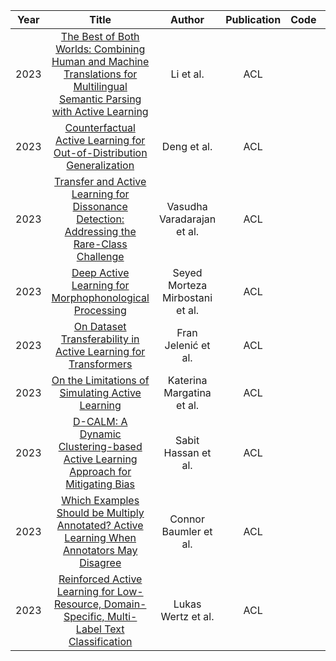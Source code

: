 | Year |                                                                                Title                                                                                |   Author   | Publication | Code | Tags | Notes | Tasks | Datasets|
|:----:|:-------------------------------------------------------------------------------------------------------------------------------------------------------------------:|:----------:|:-----------:|:----:|:----:|:-------------------------------------------------------------------------------------------------------------------------------------------------------------------:|:-----:|:-----:|
|2023| [The Best of Both Worlds: Combining Human and Machine Translations for Multilingual Semantic Parsing with Active Learning](https://aclanthology.org/2023.acl-long.529.pdf)|Li et al. |ACL | | | | | |
|2023| [Counterfactual Active Learning for Out-of-Distribution Generalization](https://aclanthology.org/2023.acl-long.636/)|Deng et al. |ACL | | | | | |
|2023| [Transfer and Active Learning for Dissonance Detection: Addressing the Rare-Class Challenge](https://aclanthology.org/2023.acl-long.665/)|Vasudha Varadarajan et al. |ACL | | | | | |
|2023| [Deep Active Learning for Morphophonological Processing](https://aclanthology.org/2023.acl-short.69/)|Seyed Morteza Mirbostani et al. |ACL | | | | | |
|2023| [On Dataset Transferability in Active Learning for Transformers](https://aclanthology.org/2023.findings-acl.144/)|Fran Jelenić et al. |ACL | | | | | |
|2023| [On the Limitations of Simulating Active Learning](https://aclanthology.org/2023.findings-acl.269/)|Katerina Margatina et al. |ACL | | | | | |
|2023| [D-CALM: A Dynamic Clustering-based Active Learning Approach for Mitigating Bias](https://aclanthology.org/2023.findings-acl.342/)|Sabit Hassan et al. |ACL | | | | | |
|2023| [Which Examples Should be Multiply Annotated? Active Learning When Annotators May Disagree](https://aclanthology.org/2023.findings-acl.658/)|Connor Baumler et al. |ACL | | | | | |
|2023| [Reinforced Active Learning for Low-Resource, Domain-Specific, Multi-Label Text Classification](https://aclanthology.org/2023.findings-acl.697/)|Lukas Wertz et al. |ACL | | | | | |
